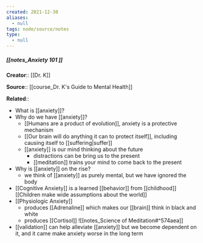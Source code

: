 ```yaml
---
created: 2021-12-30 
aliases:
  - null
tags: node/source/notes
type:
  - null 
---
```


##### [[notes_Anxiety 101 ]]
**Creator**:: [[Dr. K]]
 
**Source**:: [[course_Dr. K's Guide to Mental Health]]

**Related**:: 

- What is [[anxiety]]?
- Why do we have [[anxiety]]?
	- [[Humans are a product of evolution]], anxiety is a protective mechanism
	- [[Our brain will do anything it can to protect itself]], including causing itself to [[suffering|suffer]]
	- [[anxiety]] is our mind thinking about the future
		- distractions can be bring us to the present
		- [[meditation]] trains your mind to come back to the present
- Why is [[anxiety]] on the rise?
	- we think of [[anxiety]] as purely mental, but we have ignored the body
- [[Cognitive Anxiety]] is a learned [[behavior]] from [[childhood]] [[Children make wide assumptions about the world]]
- [[Physiologic Anxiety]]
	- produces [[Adrenaline]] which makes our [[brain]] think in black and white
	- produces [[Cortisol]] ![[notes_Science of Meditation#^574aea]]
- [[validation]] can help alleviate [[anxiety]] but we become dependent on it, and it came make anxiety worse in the long term